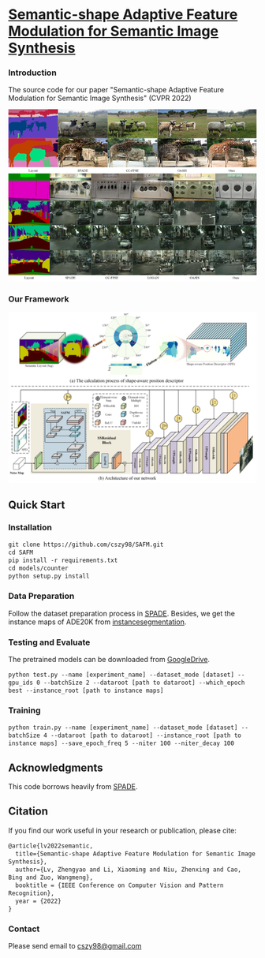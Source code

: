# [Semantic-shape Adaptive Feature Modulation for Semantic Image Synthesis](https://arxiv.org/pdf/2203.16898)

### Introduction

The source code for our paper "Semantic-shape Adaptive Feature Modulation for Semantic Image Synthesis" (CVPR 2022)

![fullcmpv1](figs/fullcmpv1.png)

### Our Framework

![overview](figs/overview.png)

## Quick Start

### Installation

```
git clone https://github.com/cszy98/SAFM.git
cd SAFM
pip install -r requirements.txt
cd models/counter
python setup.py install
```

### Data Preparation

Follow the dataset preparation process in [SPADE](https://github.com/NVlabs/SPADE). Besides, we get the instance maps of ADE20K from [instancesegmentation](https://github.com/CSAILVision/placeschallenge/tree/master/instancesegmentation).

### Testing and Evaluate

The pretrained models can be downloaded from [GoogleDrive](https://drive.google.com/drive/folders/1AtOp25uEk7rpR_VEQEZl0Xri-ayKdPYH?usp=sharing).

```
python test.py --name [experiment_name] --dataset_mode [dataset] --gpu_ids 0 --batchSize 2 --dataroot [path to dataroot] --which_epoch best --instance_root [path to instance maps]
```

### Training

```
python train.py --name [experiment_name] --dataset_mode [dataset] --batchSize 4 --dataroot [path to dataroot] --instance_root [path to instance maps] --save_epoch_freq 5 --niter 100 --niter_decay 100
```

## Acknowledgments

This code borrows heavily from [SPADE](https://github.com/NVlabs/SPADE).

## Citation

If you find our work useful in your research or publication, please cite:

```
@article{lv2022semantic,
  title={Semantic-shape Adaptive Feature Modulation for Semantic Image Synthesis},
  author={Lv, Zhengyao and Li, Xiaoming and Niu, Zhenxing and Cao, Bing and Zuo, Wangmeng},
  booktitle = {IEEE Conference on Computer Vision and Pattern Recognition},
  year = {2022}
}
```

### Contact

Please send email to cszy98@gmail.com